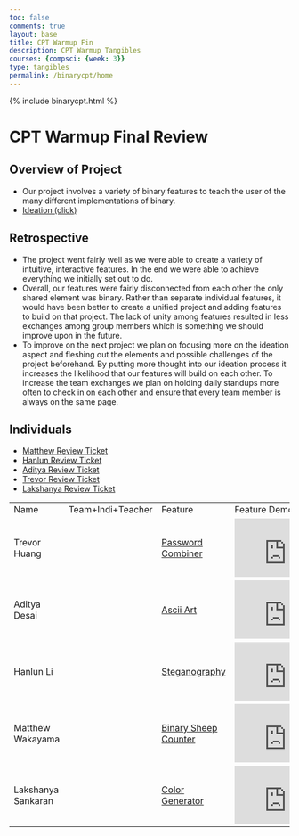 ```yaml
---
toc: false
comments: true
layout: base
title: CPT Warmup Fin
description: CPT Warmup Tangibles
courses: {compsci: {week: 3}}
type: tangibles
permalink: /binarycpt/home
---
```


{% include binarycpt.html %}


<div class="snow_wrap">
    <div class="snow"></div>
</div>

# CPT Warmup Final Review

## Overview of Project
- Our project involves a variety of binary features to teach the user of the many different implementations of binary. 
- <a href="https://trevorhuang1.github.io/cpt_warmup//2023/11/14/week13-plans.html">Ideation (click)</a>
## Retrospective
- The project went fairly well as we were able to create a variety of intuitive, interactive features. In the end we were able to achieve everything we initially set out to do.
- Overall, our features were fairly disconnected from each other the only shared element was binary. Rather than separate individual features, it would have been better to create a unified project and adding features to build on that project. The lack of unity among features resulted in less exchanges among group members which is something we should improve upon in the future. 
- To improve on the next project we plan on focusing more on the ideation aspect and fleshing out the elements and possible challenges of the project beforehand. By putting more thought into our ideation process it increases the likelihood that our features will build on each other. To increase the team exchanges we plan on holding daily standups more often to check in on each other and ensure that every team member is always on the same page. 

## Individuals
- <a href="https://github.com/M8tth3/m8th3_2.0/issues/1">Matthew Review Ticket</a>
- <a href="https://github.com/trevorhuang1/cpt_warmup/issues/8">Hanlun Review Ticket</a>
- <a href="https://github.com/ad1tyad3sa1/studentCSP/issues/1">Aditya Review Ticket</a>
- <a href="https://github.com/trevorhuang1/csp_blog/issues/1">Trevor Review Ticket</a>
- <a href="https://github.com/trevorhuang1/cpt_warmup/issues/4">Lakshanya Review Ticket</a>

<script src="https://utteranc.es/client.js"
        repo="trevorhuang1/cpt_warmup"
        issue-term="pathname"
        theme="github-light"
        crossorigin="anonymous"
        async>
</script>


<table>
    <tbody>
        <tr>
            <td>Name</td>
            <td>Team+Indi+Teacher</td>
            <td>Feature</td>
            <td>Feature Demo</td>
            <td>Issues</td>
            <td>Key Commit(s)</td>
            <td>Analytics</td>
        </tr>
        <tr>
            <td>Trevor Huang</td>
            <td></td>
            <td><a href="https://trevorhuang1.github.io/cpt_warmup//binarycpt/password-combiner">Password Combiner</a></td>
            <td><iframe width="186" height="105" src="https://www.youtube.com/embed/2r-a3uKsKcQ?si=1EjfRtFTQFguLgZ1" title="YouTube video player" frameborder="0" allow="accelerometer; autoplay; clipboard-write; encrypted-media; gyroscope; picture-in-picture; web-share" allowfullscreen></iframe></td>
            <td><a href="https://github.com/trevorhuang1/cpt_warmup/issues/5">My Issue</a></td>
            <td><a href="https://github.com/trevorhuang1/cpt_warmup/commit/f96393709dc9e6e1c28a78b33005e64f71fac3ce">Elementary password combiner</a>, <a href="https://github.com/trevorhuang1/cpt_warmup/commit/a90b7064a68e6d0c694ba5efe179a28a4ed293ee">Animation</a></td>
            <td><a href="https://github.com/trevorhuang1">Profile</a>,<a href="https://github.com/trevorhuang1/cpt_warmup/actions?query=actor:trevorhuang1">Workflow</a>
        </tr>
<!--  -->
        <tr>
            <td>Aditya Desai</td>
            <td></td>
            <td><a href="https://trevorhuang1.github.io/cpt_warmup//binarycpt/ascii-art">Ascii Art</a></td>
            <td><iframe width="186" height="105" src="https://www.youtube.com/embed/sgBVGWAV_W0?si=BgjFlQyOgEl-fWmd" title="YouTube video player" frameborder="0" allow="accelerometer; autoplay; clipboard-write; encrypted-media; gyroscope; picture-in-picture; web-share" allowfullscreen></iframe></td>
            <td><a href="https://github.com/trevorhuang1/cpt_warmup/issues/6">My Issue</a></td>
            <td><a href="https://github.com/trevorhuang1/cpt_warmup/commit/8d2ce0585463927361336e4c41df17ed84b469e7">Ascii Art Program/Canvas</a></td>
            <td><a href="https://github.com/ad1tyad3sa1">Profile</a>,<a href="https://github.com/trevorhuang1/cpt_warmup/actions?query=actor%3Aad1tyad3sa1">Workflow</a></td>
        </tr>
        <tr>
            <td>Hanlun Li<td>
            <td><a href="https://trevorhuang1.github.io/cpt_warmup//binarycpt/steganography">Steganography</a></td>
            <td><iframe width="186" height="105" src="https://www.youtube.com/embed/DxeNFm_G2BY?si=JbQiivypj5Bewpwa" title="YouTube video player" frameborder="0" allow="accelerometer; autoplay; clipboard-write; encrypted-media; gyroscope; picture-in-picture; web-share" allowfullscreen></iframe></td>
            <td><a href="https://github.com/trevorhuang1/cpt_warmup/issues/3">My Issue</a></td>
            <td><a href="https://github.com/trevorhuang1/cpt_warmup/commit/19b5222fb5bb63762c1bba148aca17f166b11b13">Stego</a></td>
            <td><a href="https://github.com/hanlunli">Profile</a>,<a href="https://github.com/trevorhuang1/cpt_warmup/actions?query=actor%3Ahanlunli">Workflow</a></td>
        </tr>
        <tr>
            <td>Matthew Wakayama<td>
            <td><a href="https://trevorhuang1.github.io/cpt_warmup//binarycpt/counting-sheep">Binary Sheep Counter</a></td>
            <td><iframe width="186" height="105" src="https://www.youtube.com/embed/pa7BQ9T9C1M?si=7H_47InuzpRYcdYa" title="YouTube video player" frameborder="0" allow="accelerometer; autoplay; clipboard-write; encrypted-media; gyroscope; picture-in-picture; web-share" allowfullscreen></iframe></td>
            <td><a href="https://github.com/trevorhuang1/cpt_warmup/issues/2">Initial Ideation Issue</a></td>
            <td><a href="https://github.com/trevorhuang1/cpt_warmup/commit/2d2963b0421167fcaaa29f84c8629adaeae979be">Christmas SASS</a>, <a href="https://github.com/trevorhuang1/cpt_warmup/commit/91038ae23158fc9fc865837d3a57ceba8d57ab6b">Sheep Random Color Gen</a></td>
            <td><a href="https://github.com/M8tth3">Profile</a>,<a href="https://github.com/trevorhuang1/cpt_warmup/actions?query=actor%3AM8tth3++">Workflow</a></td>
        </tr>
        <tr>
            <td>Lakshanya Sankaran<td>
            <td><a href="https://trevorhuang1.github.io/cpt_warmup//binarycpt/colorgen">Color Generator</a></td>
            <td><iframe width="186" height="105" src="https://www.youtube.com/embed/6kySmN-ALZc?si=Btnus42cAiJR6wyO" title="YouTube video player" frameborder="0" allow="accelerometer; autoplay; clipboard-write; encrypted-media; gyroscope; picture-in-picture; web-share" allowfullscreen></iframe></td>
            <td><a href="https://github.com/trevorhuang1/cpt_warmup/issues/4">Issue (initial concept)</a></td>
            <td><a href="https://github.com/trevorhuang1/cpt_warmup/commit/9da25de7e4f114a33fdb5028e7b4d3d236659a6e">js color generator</a>, <a href="https://github.com/trevorhuang1/cpt_warmup/commit/a9aa10d3a696960b662604dc98f4ea624c7f5fe5">sample color input</a></td>
            <td><a href="https://github.com/lakshusan">Profile</a>,<a href="https://github.com/trevorhuang1/cpt_warmup/actions?query=actor%3Alakshusan">Workflow</a></td>
        </tr>
    </tbody>
</table>

